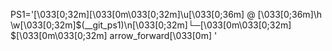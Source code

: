 PS1='[\033[0;32m][\033[0m\033[0;32m]\u[\033[0;36m] @ [\033[0;36m]\h \w[\033[0;32m]$(__git_ps1)\n[\033[0;32m]└─[\033[0m\033[0;32m] $[\033[0m\033[0;32m] arrow_forward[\033[0m] '
